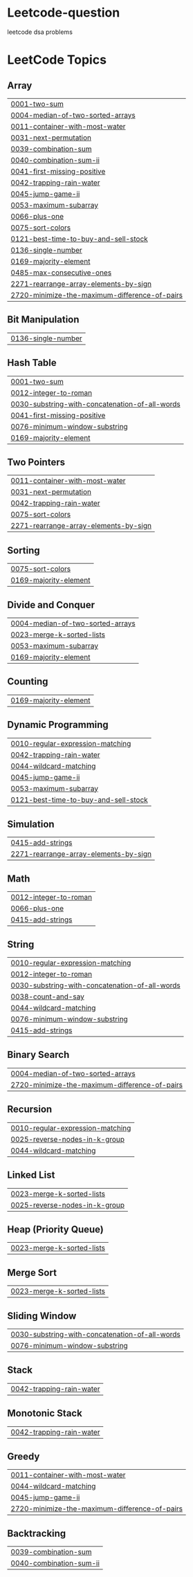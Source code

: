 # Leetcode-question
leetcode dsa problems

<!---LeetCode Topics Start-->
# LeetCode Topics
## Array
|  |
| ------- |
| [0001-two-sum](https://github.com/Arvi7048/Leetcode-question/tree/master/0001-two-sum) |
| [0004-median-of-two-sorted-arrays](https://github.com/Arvi7048/Leetcode-question/tree/master/0004-median-of-two-sorted-arrays) |
| [0011-container-with-most-water](https://github.com/Arvi7048/Leetcode-question/tree/master/0011-container-with-most-water) |
| [0031-next-permutation](https://github.com/Arvi7048/Leetcode-question/tree/master/0031-next-permutation) |
| [0039-combination-sum](https://github.com/Arvi7048/Leetcode-question/tree/master/0039-combination-sum) |
| [0040-combination-sum-ii](https://github.com/Arvi7048/Leetcode-question/tree/master/0040-combination-sum-ii) |
| [0041-first-missing-positive](https://github.com/Arvi7048/Leetcode-question/tree/master/0041-first-missing-positive) |
| [0042-trapping-rain-water](https://github.com/Arvi7048/Leetcode-question/tree/master/0042-trapping-rain-water) |
| [0045-jump-game-ii](https://github.com/Arvi7048/Leetcode-question/tree/master/0045-jump-game-ii) |
| [0053-maximum-subarray](https://github.com/Arvi7048/Leetcode-question/tree/master/0053-maximum-subarray) |
| [0066-plus-one](https://github.com/Arvi7048/Leetcode-question/tree/master/0066-plus-one) |
| [0075-sort-colors](https://github.com/Arvi7048/Leetcode-question/tree/master/0075-sort-colors) |
| [0121-best-time-to-buy-and-sell-stock](https://github.com/Arvi7048/Leetcode-question/tree/master/0121-best-time-to-buy-and-sell-stock) |
| [0136-single-number](https://github.com/Arvi7048/Leetcode-question/tree/master/0136-single-number) |
| [0169-majority-element](https://github.com/Arvi7048/Leetcode-question/tree/master/0169-majority-element) |
| [0485-max-consecutive-ones](https://github.com/Arvi7048/Leetcode-question/tree/master/0485-max-consecutive-ones) |
| [2271-rearrange-array-elements-by-sign](https://github.com/Arvi7048/Leetcode-question/tree/master/2271-rearrange-array-elements-by-sign) |
| [2720-minimize-the-maximum-difference-of-pairs](https://github.com/Arvi7048/Leetcode-question/tree/master/2720-minimize-the-maximum-difference-of-pairs) |
## Bit Manipulation
|  |
| ------- |
| [0136-single-number](https://github.com/Arvi7048/Leetcode-question/tree/master/0136-single-number) |
## Hash Table
|  |
| ------- |
| [0001-two-sum](https://github.com/Arvi7048/Leetcode-question/tree/master/0001-two-sum) |
| [0012-integer-to-roman](https://github.com/Arvi7048/Leetcode-question/tree/master/0012-integer-to-roman) |
| [0030-substring-with-concatenation-of-all-words](https://github.com/Arvi7048/Leetcode-question/tree/master/0030-substring-with-concatenation-of-all-words) |
| [0041-first-missing-positive](https://github.com/Arvi7048/Leetcode-question/tree/master/0041-first-missing-positive) |
| [0076-minimum-window-substring](https://github.com/Arvi7048/Leetcode-question/tree/master/0076-minimum-window-substring) |
| [0169-majority-element](https://github.com/Arvi7048/Leetcode-question/tree/master/0169-majority-element) |
## Two Pointers
|  |
| ------- |
| [0011-container-with-most-water](https://github.com/Arvi7048/Leetcode-question/tree/master/0011-container-with-most-water) |
| [0031-next-permutation](https://github.com/Arvi7048/Leetcode-question/tree/master/0031-next-permutation) |
| [0042-trapping-rain-water](https://github.com/Arvi7048/Leetcode-question/tree/master/0042-trapping-rain-water) |
| [0075-sort-colors](https://github.com/Arvi7048/Leetcode-question/tree/master/0075-sort-colors) |
| [2271-rearrange-array-elements-by-sign](https://github.com/Arvi7048/Leetcode-question/tree/master/2271-rearrange-array-elements-by-sign) |
## Sorting
|  |
| ------- |
| [0075-sort-colors](https://github.com/Arvi7048/Leetcode-question/tree/master/0075-sort-colors) |
| [0169-majority-element](https://github.com/Arvi7048/Leetcode-question/tree/master/0169-majority-element) |
## Divide and Conquer
|  |
| ------- |
| [0004-median-of-two-sorted-arrays](https://github.com/Arvi7048/Leetcode-question/tree/master/0004-median-of-two-sorted-arrays) |
| [0023-merge-k-sorted-lists](https://github.com/Arvi7048/Leetcode-question/tree/master/0023-merge-k-sorted-lists) |
| [0053-maximum-subarray](https://github.com/Arvi7048/Leetcode-question/tree/master/0053-maximum-subarray) |
| [0169-majority-element](https://github.com/Arvi7048/Leetcode-question/tree/master/0169-majority-element) |
## Counting
|  |
| ------- |
| [0169-majority-element](https://github.com/Arvi7048/Leetcode-question/tree/master/0169-majority-element) |
## Dynamic Programming
|  |
| ------- |
| [0010-regular-expression-matching](https://github.com/Arvi7048/Leetcode-question/tree/master/0010-regular-expression-matching) |
| [0042-trapping-rain-water](https://github.com/Arvi7048/Leetcode-question/tree/master/0042-trapping-rain-water) |
| [0044-wildcard-matching](https://github.com/Arvi7048/Leetcode-question/tree/master/0044-wildcard-matching) |
| [0045-jump-game-ii](https://github.com/Arvi7048/Leetcode-question/tree/master/0045-jump-game-ii) |
| [0053-maximum-subarray](https://github.com/Arvi7048/Leetcode-question/tree/master/0053-maximum-subarray) |
| [0121-best-time-to-buy-and-sell-stock](https://github.com/Arvi7048/Leetcode-question/tree/master/0121-best-time-to-buy-and-sell-stock) |
## Simulation
|  |
| ------- |
| [0415-add-strings](https://github.com/Arvi7048/Leetcode-question/tree/master/0415-add-strings) |
| [2271-rearrange-array-elements-by-sign](https://github.com/Arvi7048/Leetcode-question/tree/master/2271-rearrange-array-elements-by-sign) |
## Math
|  |
| ------- |
| [0012-integer-to-roman](https://github.com/Arvi7048/Leetcode-question/tree/master/0012-integer-to-roman) |
| [0066-plus-one](https://github.com/Arvi7048/Leetcode-question/tree/master/0066-plus-one) |
| [0415-add-strings](https://github.com/Arvi7048/Leetcode-question/tree/master/0415-add-strings) |
## String
|  |
| ------- |
| [0010-regular-expression-matching](https://github.com/Arvi7048/Leetcode-question/tree/master/0010-regular-expression-matching) |
| [0012-integer-to-roman](https://github.com/Arvi7048/Leetcode-question/tree/master/0012-integer-to-roman) |
| [0030-substring-with-concatenation-of-all-words](https://github.com/Arvi7048/Leetcode-question/tree/master/0030-substring-with-concatenation-of-all-words) |
| [0038-count-and-say](https://github.com/Arvi7048/Leetcode-question/tree/master/0038-count-and-say) |
| [0044-wildcard-matching](https://github.com/Arvi7048/Leetcode-question/tree/master/0044-wildcard-matching) |
| [0076-minimum-window-substring](https://github.com/Arvi7048/Leetcode-question/tree/master/0076-minimum-window-substring) |
| [0415-add-strings](https://github.com/Arvi7048/Leetcode-question/tree/master/0415-add-strings) |
## Binary Search
|  |
| ------- |
| [0004-median-of-two-sorted-arrays](https://github.com/Arvi7048/Leetcode-question/tree/master/0004-median-of-two-sorted-arrays) |
| [2720-minimize-the-maximum-difference-of-pairs](https://github.com/Arvi7048/Leetcode-question/tree/master/2720-minimize-the-maximum-difference-of-pairs) |
## Recursion
|  |
| ------- |
| [0010-regular-expression-matching](https://github.com/Arvi7048/Leetcode-question/tree/master/0010-regular-expression-matching) |
| [0025-reverse-nodes-in-k-group](https://github.com/Arvi7048/Leetcode-question/tree/master/0025-reverse-nodes-in-k-group) |
| [0044-wildcard-matching](https://github.com/Arvi7048/Leetcode-question/tree/master/0044-wildcard-matching) |
## Linked List
|  |
| ------- |
| [0023-merge-k-sorted-lists](https://github.com/Arvi7048/Leetcode-question/tree/master/0023-merge-k-sorted-lists) |
| [0025-reverse-nodes-in-k-group](https://github.com/Arvi7048/Leetcode-question/tree/master/0025-reverse-nodes-in-k-group) |
## Heap (Priority Queue)
|  |
| ------- |
| [0023-merge-k-sorted-lists](https://github.com/Arvi7048/Leetcode-question/tree/master/0023-merge-k-sorted-lists) |
## Merge Sort
|  |
| ------- |
| [0023-merge-k-sorted-lists](https://github.com/Arvi7048/Leetcode-question/tree/master/0023-merge-k-sorted-lists) |
## Sliding Window
|  |
| ------- |
| [0030-substring-with-concatenation-of-all-words](https://github.com/Arvi7048/Leetcode-question/tree/master/0030-substring-with-concatenation-of-all-words) |
| [0076-minimum-window-substring](https://github.com/Arvi7048/Leetcode-question/tree/master/0076-minimum-window-substring) |
## Stack
|  |
| ------- |
| [0042-trapping-rain-water](https://github.com/Arvi7048/Leetcode-question/tree/master/0042-trapping-rain-water) |
## Monotonic Stack
|  |
| ------- |
| [0042-trapping-rain-water](https://github.com/Arvi7048/Leetcode-question/tree/master/0042-trapping-rain-water) |
## Greedy
|  |
| ------- |
| [0011-container-with-most-water](https://github.com/Arvi7048/Leetcode-question/tree/master/0011-container-with-most-water) |
| [0044-wildcard-matching](https://github.com/Arvi7048/Leetcode-question/tree/master/0044-wildcard-matching) |
| [0045-jump-game-ii](https://github.com/Arvi7048/Leetcode-question/tree/master/0045-jump-game-ii) |
| [2720-minimize-the-maximum-difference-of-pairs](https://github.com/Arvi7048/Leetcode-question/tree/master/2720-minimize-the-maximum-difference-of-pairs) |
## Backtracking
|  |
| ------- |
| [0039-combination-sum](https://github.com/Arvi7048/Leetcode-question/tree/master/0039-combination-sum) |
| [0040-combination-sum-ii](https://github.com/Arvi7048/Leetcode-question/tree/master/0040-combination-sum-ii) |
<!---LeetCode Topics End-->